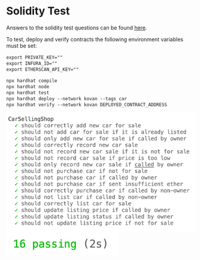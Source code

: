 # Solidity Test

Answers to the solidity test questions can be found [here](ANSWERS.md).

To test, deploy and verify contracts the following environment variables must be set:

```shell
export PRIVATE_KEY=""
export INFURA_ID=""
export ETHERSCAN_API_KEY=""
```

```shell
npx hardhat compile
npx hardhat node
npx hardhat test
npx hardhat deploy --network kovan --tags car
npx hardhat verify --network kovan DEPLOYED_CONTRACT_ADDRESS
```

![tests](./img/test_out.png)
![passing](./img/passing.png)
